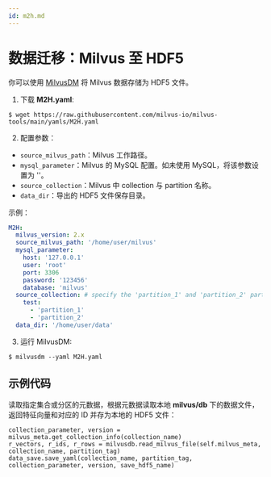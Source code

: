 ```yaml
---
id: m2h.md
---
```

# 数据迁移：Milvus 至 HDF5

你可以使用 [MilvusDM](migrate_overview.md) 将 Milvus 数据存储为 HDF5 文件。

1. 下载 **M2H.yaml**:

```
$ wget https://raw.githubusercontent.com/milvus-io/milvus-tools/main/yamls/M2H.yaml
```

2. 配置参数：
- `source_milvus_path`：Milvus 工作路径。
- `mysql_parameter`：Milvus 的 MySQL 配置。如未使用 MySQL，将该参数设置为 ''。
- `source_collection`：Milvus 中 collection 与 partition 名称。
- `data_dir`：导出的 HDF5 文件保存目录。

示例：
```Yaml
M2H:
  milvus_version: 2.x
  source_milvus_path: '/home/user/milvus'
  mysql_parameter:
    host: '127.0.0.1'
    user: 'root'
    port: 3306
    password: '123456'
    database: 'milvus'
  source_collection: # specify the 'partition_1' and 'partition_2' partitions of the 'test' collection.
    test:
      - 'partition_1'
      - 'partition_2'
  data_dir: '/home/user/data'
```

3. 运行 MilvusDM:
```
$ milvusdm --yaml M2H.yaml
```

## 示例代码

读取指定集合或分区的元数据，根据元数据读取本地 **milvus/db** 下的数据文件，返回特征向量和对应的 ID 并存为本地的 HDF5 文件：

```
collection_parameter, version = milvus_meta.get_collection_info(collection_name)
r_vectors, r_ids, r_rows = milvusdb.read_milvus_file(self.milvus_meta, collection_name, partition_tag)
data_save.save_yaml(collection_name, partition_tag, collection_parameter, version, save_hdf5_name)
```
